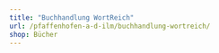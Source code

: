 ```yaml
---
title: "Buchhandlung WortReich"
url: /pfaffenhofen-a-d-ilm/buchhandlung-wortreich/
shop: Bücher
---
```

